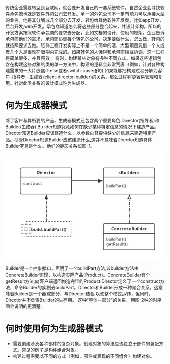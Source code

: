   传统企业需要转型到互联网，就会要开发自己的一套系统软件，自然企业会寻找软件承包商也就是软件外包公司去开发。单一的外包公司不一定有能力可以承接大型的业务，他将其分解成几个部分去开发，转包给其他软件开发商，比如app开发，后台开发,web开发，承包商知道怎么将这些部分整合起来，并设计架构。所以的开发方案按照软件承包商的要求去分配，比如文档的设计，使用的框架。企业告诉承包商他们的需求，承包商协调每个转包的公司，决定要做什么，怎么做，转包的就按照要求去做。软件工程开发实际上不是一个简单的活，大型项目凭借一个人或者几个人是很难在限期内完成的。如果转包的人懂得和承包商相互协调，这一过程将简单很多，并且高效。
    有时，构建某些对象有多种不同方式。如果这些逻辑包含在构建这些对象的类的单一方法中，构建的逻辑会非常荒唐（例如，针对各种构建需求的一大片嵌套if-else或者switch-case语句).如果能够把构建过程分解为客户-指导者－生成器(client-director-builder)的关系，那么过程将更容易管理和复用。针对此类关系的设计模式称为生成器。
 
# 何为生成器模式

  除了客户与其所要的产品，生成器模式还包含两个重要角色:Director(指导者)和Builder(生成器).Builder知道究竟如何在缺少某种特定信息的情况下建造产品。Director知道Builder应该建造什么，以参数向其提供缺少的信息来建造特定产品。尽管Director知道Builder应该建造什么,这并不意味着Director知道具体Builder究竟是什么。他们的静态关系如图-1。

  <img src="/7-生成器模式/7-1.png"  title="builder">

  Builder是一个抽象接口，声明了一个buildPart方法,该builder方法由ConcreteBuilder实现，以构造实际产品(Product)。ConcreteBuilder有个getResult方法,向客户端返回构造完毕的Product.Director定义了一个construct方法，命令Builder的实例去buildPart。Director和Builder形成一种聚合关系。这意味着Builder是一个组成部分，与Director结合,以使整个模式运转，但同时，Director并不负责Builder的生存期。
    这种"整体－部分"的关系，用图-2种的时序图会说明的更清楚. 
  

# 何时使用何为生成器模式
* 需要创建涉及各种部件的复杂对象。创建对象的算法应该独立于部件的装配方式。常见的例子是构件组合对象。
* 构建过程需要以不同的方式（例如，部件或表现的不同组合）构建对象。




